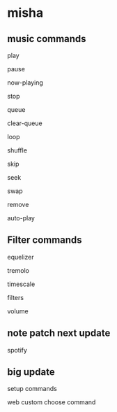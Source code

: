 # misha

## music commands

play

pause

now-playing

stop

queue

clear-queue

loop

shuffle

skip

seek

swap

remove

auto-play

## Filter commands

equelizer

tremolo

timescale

filters

volume

## note patch next update

spotify

## big update

setup commands

web custom choose command
